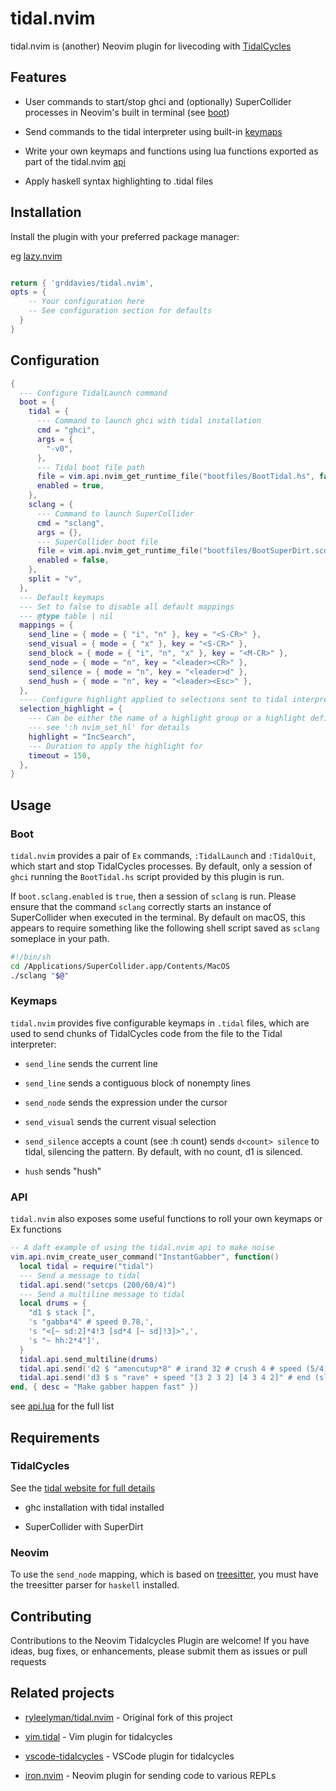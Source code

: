 # tidal.nvim

tidal.nvim is (another) Neovim plugin for livecoding with [TidalCycles](https://tidalcycles.org)

## Features

- User commands to start/stop ghci and (optionally) SuperCollider processes in
  Neovim's built in terminal (see [boot](#boot))

- Send commands to the tidal interpreter using built-in [keymaps](#keymaps)

- Write your own keymaps and functions using lua functions exported as part of
  the tidal.nvim [api](#api)

- Apply haskell syntax highlighting to .tidal files

## Installation

Install the plugin with your preferred package manager:

eg [lazy.nvim](https://github.com/folke/lazy.nvim)

```lua

return { 'grddavies/tidal.nvim',
opts = {
    -- Your configuration here
    -- See configuration section for defaults
  }
}
```

## Configuration

```lua
{
  --- Configure TidalLaunch command
  boot = {
    tidal = {
      --- Command to launch ghci with tidal installation
      cmd = "ghci",
      args = {
        "-v0",
      },
      --- Tidal boot file path
      file = vim.api.nvim_get_runtime_file("bootfiles/BootTidal.hs", false)[1],
      enabled = true,
    },
    sclang = {
      --- Command to launch SuperCollider
      cmd = "sclang",
      args = {},
      --- SuperCollider boot file
      file = vim.api.nvim_get_runtime_file("bootfiles/BootSuperDirt.scd", false)[1],
      enabled = false,
    },
    split = "v",
  },
  --- Default keymaps
  --- Set to false to disable all default mappings
  --- @type table | nil
  mappings = {
    send_line = { mode = { "i", "n" }, key = "<S-CR>" },
    send_visual = { mode = { "x" }, key = "<S-CR>" },
    send_block = { mode = { "i", "n", "x" }, key = "<M-CR>" },
    send_node = { mode = "n", key = "<leader><CR>" },
    send_silence = { mode = "n", key = "<leader>d" },
    send_hush = { mode = "n", key = "<leader><Esc>" },
  },
  ---- Configure highlight applied to selections sent to tidal interpreter
  selection_highlight = {
    --- Can be either the name of a highlight group or a highlight definition table
    --- see ':h nvim_set_hl' for details
    highlight = "IncSearch",
    --- Duration to apply the highlight for
    timeout = 150,
  },
}
```

## Usage

### Boot

`tidal.nvim` provides a pair of `Ex` commands,
`:TidalLaunch` and `:TidalQuit`,
which start and stop TidalCycles processes.
By default, only a session of `ghci` running the `BootTidal.hs` script provided
by this plugin is run.

If `boot.sclang.enabled` is `true`, then a session of `sclang` is run.
Please ensure that the command `sclang` correctly starts an instance of
SuperCollider when executed in the terminal.
By default on macOS, this appears to require something like the following
shell script saved as `sclang` someplace in your path.

```sh
#!/bin/sh
cd /Applications/SuperCollider.app/Contents/MacOS
./sclang "$@"
```

### Keymaps

`tidal.nvim` provides five configurable keymaps in `.tidal` files,
which are used to send chunks of TidalCycles code from the file to the Tidal interpreter:

- `send_line` sends the current line

- `send_line` sends a contiguous block of nonempty lines

- `send_node` sends the expression under the cursor

- `send_visual` sends the current visual selection

- `send_silence` accepts a count (see :h count) sends `d<count> silence` to
  tidal, silencing the pattern. By default, with no count, d1 is silenced.

- `hush` sends "hush"

### API

`tidal.nvim` also exposes some useful functions to roll your own keymaps or Ex functions

```lua
-- A daft example of using the tidal.nvim api to make noise
vim.api.nvim_create_user_command("InstantGabber", function()
  local tidal = require("tidal")
  --- Send a message to tidal
  tidal.api.send("setcps (200/60/4)")
  --- Send a multiline message to tidal
  local drums = {
    "d1 $ stack [",
    's "gabba*4" # speed 0.78,',
    's "<[~ sd:2]*4!3 [sd*4 [~ sd]!3]>",',
    's "~ hh:2*4"]',
  }
  tidal.api.send_multiline(drums)
  tidal.api.send('d2 $ "amencutup*8" # irand 32 # crush 4 # speed (5/4)')
  tidal.api.send('d3 $ s "rave" + speed "[3 2 3 2] [4 3 4 2]" # end (slow 2 (tri * 0.7))')
end, { desc = "Make gabber happen fast" })
```

see [api.lua](lua/tidal/api.lua) for the full list

## Requirements

### TidalCycles

See the [tidal website for full details](https://tidalcycles.org/docs/getting-started/linux_install)

- ghc installation with tidal installed

- SuperCollider with SuperDirt

### Neovim

To use the `send_node` mapping, which is based on
[treesitter](https://github.com/nvim-treesitter/nvim-treesitter), you must have
the treesitter parser for `haskell` installed.

## Contributing

Contributions to the Neovim Tidalcycles Plugin are welcome! If you have ideas,
bug fixes, or enhancements, please submit them as issues or pull requests

## Related projects

- [ryleelyman/tidal.nvim](https://github.com/ryleelyman/tidal.nvim) - Original
  fork of this project

- [vim.tidal](https://github.com/tidalcycles/vim-tidal) - Vim plugin
  for tidalcycles

- [vscode-tidalcycles](https://github.com/tidalcycles/vscode-tidalcycles) -
  VSCode plugin for tidalcycles

- [iron.nvim](https://github.com/Vigemus/iron.nvim) - Neovim plugin for sending
  code to various REPLs
